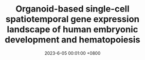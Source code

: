 ---
title:          "Organoid-based single-cell spatiotemporal gene expression landscape of human embryonic development and hematopoiesis"
date:           2023-6-05 00:01:00 +0800
selected:       false
pub:            "Signal transduction and targeted therapy"
pub_date:       "2023"
#abstract: >-
#  Cover image is a photo by Thomas Renaud on Unsplash. The abstract of the publication is meant to be a TLDR (very brief summary with 1~2 sentences) of your paper.
cover:          /assets/images/covers/hemo.png
authors:
- Yiming Chao
- Yang Xiang
- Jiashun Xiao
- Weizhong Zheng
- Mo R Ebrahimkhani
- Can Yang
- Angela Ruohao Wu
- Pentao Liu
- Yuanhua Huang
- Ryohichi Sugimura*
links:
  Paper: https://www.nature.com/articles/s41392-023-01455-y
---